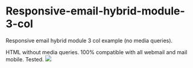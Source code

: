 # Responsive-email-hybrid-module-3-col
Responsive email hybrid module 3 col example (no media queries).

HTML without media queries.
100% compatible with all webmail and mail mobile.
Tested.
<img src="http://recmaresth.loading.net/images/image-example.jpg">

